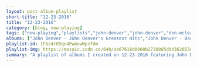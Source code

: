 ```yaml
---
layout: post-album-playlist
short-title: "12-23-2016"
title: "12-23-2016"
category: [blog, now-playing]
tags: ["now-playing","playlists","john-denver","john-denver","don-mclean","jim-croce","awolnation","broadcast","mood","j.-cole","john-coltrane,-johnny-hartman"]
albums: ["John Denver - John Denver's Greatest Hits","John Denver - Back Home Again","Don McLean - American Pie","Jim Croce - Photographs & Memories: His Greatest Hits","AWOLNATION - Run","Broadcast - The Noise Made By People","Mood - Doom","J. Cole - 2014 Forest Hills Drive","John Coltrane, Johnny Hartman - John Coltrane And Johnny Hartman"]
playlist-id: 1Fbz4r85qe4PwmuwWpzfdm
playlist-img: https://mosaic.scdn.co/640/ab67616d0000b2730085dd4362653ef4c54ebbebab67616d0000b273124a8161fdeb39f3cd50c2f2ab67616d0000b27334fb2b0117a542d515dc78d6ab67616d0000b2733c16761584c4015495bdda87
summary: "A playlist of albums I created on 12-23-2016 featuring John Denver, John Denver, Don McLean, Jim Croce, AWOLNATION, Broadcast, Mood, J. Cole, and John Coltrane, Johnny Hartman"
---
```

